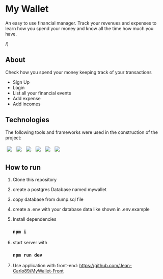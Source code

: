 # My Wallet

An easy to use financial manager. Track your revenues and expenses to learn how you spend your money and know all the time how much you have.


/)

## About

Check how you spend your money keeping track of your transactions

- Sign Up
- Login
- List all your financial events
- Add expense
- Add incomes

## Technologies

The following tools and frameworks were used in the construction of the project:<br>

<p>
  <img style='margin: 5px;' src='https://img.shields.io/badge/Node.js-339933?style=for-the-badge&logo=nodedotjs&logoColor=white'>
  <img style='margin: 5px;' src='https://img.shields.io/badge/JavaScript-323330?style=for-the-badge&logo=javascript&logoColor=F7DF1E'>
  <img style='margin: 5px;' src='https://img.shields.io/badge/PostgreSQL-316192?style=for-the-badge&logo=postgresql&logoColor=white'>
  <img style='margin: 5px;' src="https://img.shields.io/badge/Express.js-000000?style=for-the-badge&logo=express&logoColor=white"/>
  <img style='margin: 5px;' src="https://img.shields.io/badge/Jest-C21325?style=for-the-badge&logo=jest&logoColor=white"/>
  <img style='margin: 5px;' src="https://img.shields.io/badge/Heroku-430098?style=for-the-badge&logo=heroku&logoColor=white"/>
</p>

## How to run

1. Clone this repository
2. create a postgres Database named mywallet
3. copy database from dump.sql file
4. create a .env with your database data like shown in .env.example
5. Install dependencies

    ### `npm i`

6. start server with

    ### `npm run dev`


8. Use application with front-end: https://github.com/Jean-Carlo89/MyWallet-Front
